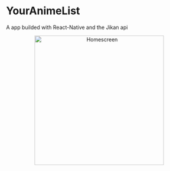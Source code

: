 # YourAnimeList
A app builded with React-Native and the Jikan api 
<p align="center">
  <img src="./Homescreen" width="350" title="Homescreen">
</p>
